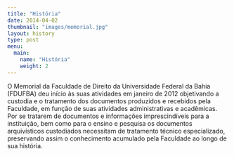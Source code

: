 ```yaml
---
title: "História"
date: 2014-04-02
thumbnail: "images/memorial.jpg"
layout: history
type: post
menu:
  main:
    name: "História"
    weight: 2
---
```


O Memorial da Faculdade de Direito da Universidade Federal da Bahia (FDUFBA) deu início às suas atividades em janeiro de 2012 
objetivando a custodia e o tratamento dos documentos produzidos e recebidos pela Faculdade, em função de suas atividades 
administrativas e acadêmicas. Por se tratarem de documentos e informações imprescindíveis para a instituição, 
bem como para o ensino e pesquisa os documentos arquivísticos custodiados necessitam de tratamento técnico especializado, 
preservando assim o conhecimento acumulado pela Faculdade ao longo de sua história.
